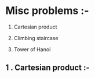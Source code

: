 # Misc problems :-

1. Cartesian product

2. Climbing staircase

3. Tower of Hanoi

## 1 . Cartesian product :-

